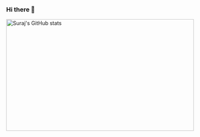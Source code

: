 ### Hi there 👋

<!--
**sumconsole/sumconsole** is a ✨ _special_ ✨ repository because its `README.md` (this file) appears on your GitHub profile.

Here are some ideas to get you started:

- 🔭 I’m currently working on ...
- 🌱 I’m currently learning ...
- 👯 I’m looking to collaborate on ...
- 🤔 I’m looking for help with ...
- 💬 Ask me about ...
- 📫 How to reach me: ...
- 😄 Pronouns: ...
- ⚡ Fun fact: ...
-->


<a href="https://profile-summary-for-github.com/user/sumconsole">
  <img align="left" height="300px" width="100%" src="https://github-readme-stats.vercel.app/api?theme=light&username=sumconsole&show_icons=true&line_height=27&count_private=true&include_all_commits=true" alt="Suraj's GitHub stats"/>
